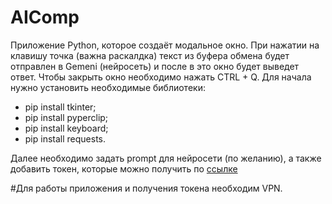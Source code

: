 # AIComp
Приложение Python, которое создаёт модальное окно. При нажатии на клавишу точка (важна раскалдка) текст из буфера обмена будет отправлен в Gemeni (нейросеть) и после в это окно будет выведет ответ. Чтобы закрыть окно необходимо нажать CTRL + Q. Для начала нужно установить необходимые библиотеки:
- pip install tkinter;
- pip install pyperclip;
- pip install keyboard;
- pip install requests.

Далее необходимо задать prompt для нейросети (по желанию), а также добавить токен, которые можно получить по [ссылке](https://aistudio.google.com/app/prompts/new_chat?hl=ru&_gl=1*l742ce*_ga*NDI0NDUwNzgyLjE3MzA5NjUzNTE.*_ga_P1DBVKWT6V*MTczMDk2NTM1MS4xLjEuMTczMDk2NTQwNi41LjAuMjEzNzMyMDc4OQ..)

#Для работы приложения и получения токена необходим VPN.
